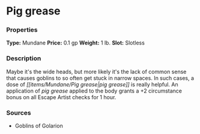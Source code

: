 ﻿---
Title: "Pig grease"
Type: "Mundane"
Price: "0.1 gp"
Weight: "1 lb."
Slot: "Slotless"
Description: |
  "Maybe it's the wide heads, but more likely it's the lack of common sense that causes goblins to so often get stuck in narrow spaces. In such cases, a dose of pig grease is really helpful. An application of pig grease applied to the body grants a +2 circumstance bonus on all Escape Artist checks for 1 hour."
Sources: "['Goblins of Golarion']"
---

# Pig grease

### Properties

**Type:** Mundane **Price:** 0.1 gp **Weight:** 1 lb. **Slot:** Slotless

### Description

Maybe it's the wide heads, but more likely it's the lack of common sense that causes goblins to so often get stuck in narrow spaces. In such cases, a dose of _[[items/Mundane/Pig grease|pig grease]]_ is really helpful. An application of _pig grease_ applied to the body grants a +2 circumstance bonus on all Escape Artist checks for 1 hour.

### Sources

* Goblins of Golarion